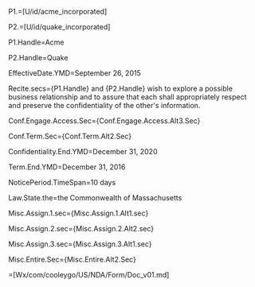 P1.=[U/id/acme_incorporated]

P2.=[U/id/quake_incorporated]

P1.Handle=Acme

P2.Handle=Quake

EffectiveDate.YMD=September 26, 2015

Recite.secs={P1.Handle} and {P2.Handle} wish to explore a possible business relationship and to assure that each shall appropriately respect and preserve the confidentiality of the other's information.

Conf.Engage.Access.Sec={Conf.Engage.Access.Alt3.Sec}

Conf.Term.Sec={Conf.Term.Alt2.Sec}

Confidentiality.End.YMD=December 31, 2020

Term.End.YMD=December 31, 2016

NoticePeriod.TimeSpan=10 days

Law.State.the=the Commonwealth of Massachusetts

Misc.Assign.1.sec={Misc.Assign.1.Alt1.sec}

Misc.Assign.2.sec={Misc.Assign.2.Alt2.sec}
 
Misc.Assign.3.sec={Misc.Assign.3.Alt1.sec}

Misc.Entire.Sec={Misc.Entire.Alt2.Sec}

=[Wx/com/cooleygo/US/NDA/Form/Doc_v01.md]